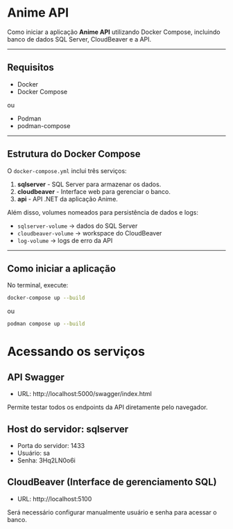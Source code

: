 # Anime API

Como iniciar a aplicação **Anime API** utilizando Docker Compose, incluindo banco de dados SQL Server, CloudBeaver e a API.

---

## Requisitos

- Docker
- Docker Compose

ou

- Podman
- podman-compose

---

## Estrutura do Docker Compose

O `docker-compose.yml` inclui três serviços:

1. **sqlserver** - SQL Server para armazenar os dados.
2. **cloudbeaver** - Interface web para gerenciar o banco.
3. **api** - API .NET da aplicação Anime.

Além disso, volumes nomeados para persistência de dados e logs:

- `sqlserver-volume` → dados do SQL Server
- `cloudbeaver-volume` → workspace do CloudBeaver
- `log-volume` → logs de erro da API

---

## Como iniciar a aplicação

No terminal, execute:

```bash
docker-compose up --build
```

ou

```bash
podman compose up --build
```

# Acessando os serviços

## API Swagger

- URL: http://localhost:5000/swagger/index.html

Permite testar todos os endpoints da API diretamente pelo navegador.

## Host do servidor: sqlserver

- Porta do servidor: 1433
- Usuário: sa
- Senha: 3Hq2LN0o6i

## CloudBeaver (Interface de gerenciamento SQL)

- URL: http://localhost:5100

Será necessário configurar manualmente usuário e senha para acessar o banco.
